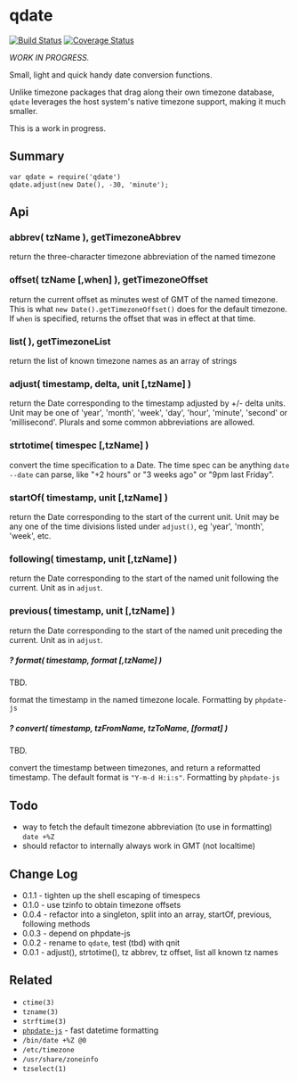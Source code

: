 qdate
=====
[![Build Status](https://api.travis-ci.org/andrasq/node-qdate.svg?branch=master)](https://travis-ci.org/andrasq/node-qdate?branch=master)
[![Coverage Status](https://codecov.io/github/andrasq/node-qdate/coverage.svg?branch=master)](https://codecov.io/github/andrasq/node-qdate?branch=master)

_WORK IN PROGRESS._

Small, light and quick handy date conversion functions.

Unlike timezone packages that drag along their own timezone database, `qdate`
leverages the host system's native timezone support, making it much smaller.

This is a work in progress.


Summary
-------

    var qdate = require('qdate')
    qdate.adjust(new Date(), -30, 'minute');


Api
---

### abbrev( tzName ), getTimezoneAbbrev

return the three-character timezone abbreviation of the named timezone

### offset( tzName [,when] ), getTimezoneOffset

return the current offset as minutes west of GMT of the named timezone.  This is what
`new Date().getTimezoneOffset()` does for the default timezone.  If `when` is specified,
returns the offset that was in effect at that time.

### list( ), getTimezoneList

return the list of known timezone names as an array of strings

### adjust( timestamp, delta, unit [,tzName] )

return the Date corresponding to the timestamp adjusted by +/- delta units.  Unit
may be one of 'year', 'month', 'week', 'day', 'hour', 'minute', 'second' or
'millisecond'.  Plurals and some common abbreviations are allowed.

### strtotime( timespec [,tzName] )

convert the time specification to a Date.  The time spec can be anything `date
--date` can parse, like "+2 hours" or "3 weeks ago" or "9pm last Friday".

### startOf( timestamp, unit [,tzName] )

return the Date corresponding to the start of the current unit.  Unit may be any
one of the time divisions listed under `adjust()`, eg 'year', 'month', 'week',
etc.

### following( timestamp, unit [,tzName] )

return the Date corresponding to the start of the named unit following the current.
Unit as in `adjust`.

### previous( timestamp, unit [,tzName] ) 

return the Date corresponding to the start of the named unit preceding the current.
Unit as in `adjust`.

##### ? format( timestamp, format [,tzName] )

TBD.

format the timestamp in the named timezone locale.
Formatting by `phpdate-js`


##### ? convert( timestamp, tzFromName, tzToName, [format] )

TBD.

convert the timestamp between timezones, and return a reformatted timestamp.
The default format is `"Y-m-d H:i:s"`.  Formatting by `phpdate-js`


Todo
----

- way to fetch the default timezone abbreviation (to use in formatting) `date +%Z`
- should refactor to internally always work in GMT (not localtime)


Change Log
----------

- 0.1.1 - tighten up the shell escaping of timespecs
- 0.1.0 - use tzinfo to obtain timezone offsets
- 0.0.4 - refactor into a singleton, split into an array, startOf, previous, following methods
- 0.0.3 - depend on phpdate-js
- 0.0.2 - rename to `qdate`, test (tbd) with qnit
- 0.0.1 - adjust(), strtotime(), tz abbrev, tz offset, list all known tz names

Related
-------

- `ctime(3)`
- `tzname(3)`
- `strftime(3)`
- [`phpdate-js`](https://npmjs.com/package/phpdate-js) - fast datetime formatting
- `/bin/date +%Z @0`
- `/etc/timezone`
- `/usr/share/zoneinfo`
- `tzselect(1)`

